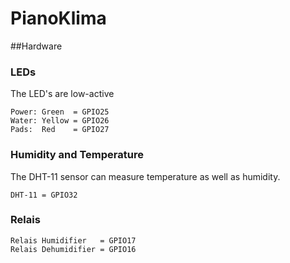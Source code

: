 # PianoKlima

##Hardware 


### LEDs

The LED's are low-active


    Power: Green  = GPIO25
    Water: Yellow = GPIO26
    Pads:  Red    = GPIO27    
    
### Humidity and Temperature

The DHT-11 sensor can measure temperature as well as humidity.

    DHT-11 = GPIO32


### Relais

    Relais Humidifier   = GPIO17
    Relais Dehumidifier = GPIO16

